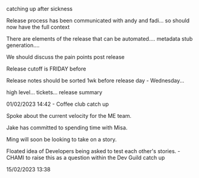 catching up after sickness

Release process has been communicated with andy and fadi... so should now have the full context

There are elements of the release that can be automated.... metadata stub generation....

We should discuss the pain points post release

Release cutoff is FRIDAY before

Release notes should be sorted 1wk before release day - Wednesday...

high level... tickets... release summary

01/02/2023 14:42 - Coffee club catch up

Spoke about the current velocity for the ME team.

Jake has committed to spending time with Misa.

Ming will soon be looking to take on a story.

Floated idea of Developers being asked to test each other's stories. - CHAMI to raise this as a question within the Dev Guild catch up

15/02/2023 13:38